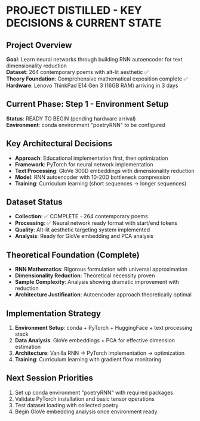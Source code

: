 # PROJECT DISTILLED - KEY DECISIONS & CURRENT STATE

## Project Overview
**Goal**: Learn neural networks through building RNN autoencoder for text dimensionality reduction  
**Dataset**: 264 contemporary poems with alt-lit aesthetic ✅  
**Theory Foundation**: Comprehensive mathematical exposition complete ✅  
**Hardware**: Lenovo ThinkPad E14 Gen 3 (16GB RAM) arriving in 3 days  

## Current Phase: Step 1 - Environment Setup
**Status**: READY TO BEGIN (pending hardware arrival)  
**Environment**: conda environment "poetryRNN" to be configured

## Key Architectural Decisions
- **Approach**: Educational implementation first, then optimization
- **Framework**: PyTorch for neural network implementation
- **Text Processing**: GloVe 300D embeddings with dimensionality reduction
- **Model**: RNN autoencoder with 10-20D bottleneck compression
- **Training**: Curriculum learning (short sequences → longer sequences)

## Dataset Status
- **Collection**: ✅ COMPLETE - 264 contemporary poems
- **Processing**: ✅ Neural network ready format with start/end tokens
- **Quality**: Alt-lit aesthetic targeting system implemented
- **Analysis**: Ready for GloVe embedding and PCA analysis

## Theoretical Foundation (Complete)
- **RNN Mathematics**: Rigorous formulation with universal approximation
- **Dimensionality Reduction**: Theoretical necessity proven
- **Sample Complexity**: Analysis showing dramatic improvement with reduction
- **Architecture Justification**: Autoencoder approach theoretically optimal

## Implementation Strategy
1. **Environment Setup**: conda + PyTorch + HuggingFace + text processing stack
2. **Data Analysis**: GloVe embeddings + PCA for effective dimension estimation  
3. **Architecture**: Vanilla RNN → PyTorch implementation → optimization
4. **Training**: Curriculum learning with gradient flow monitoring

## Next Session Priorities
1. Set up conda environment "poetryRNN" with required packages
2. Validate PyTorch installation and basic tensor operations
3. Test dataset loading with collected poetry
4. Begin GloVe embedding analysis once environment ready